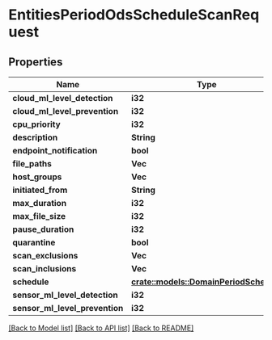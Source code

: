 # EntitiesPeriodOdsScheduleScanRequest

## Properties

Name | Type | Description | Notes
------------ | ------------- | ------------- | -------------
**cloud_ml_level_detection** | **i32** |  |
**cloud_ml_level_prevention** | **i32** |  |
**cpu_priority** | **i32** |  |
**description** | **String** |  |
**endpoint_notification** | **bool** |  |
**file_paths** | **Vec<String>** |  |
**host_groups** | **Vec<String>** |  |
**initiated_from** | **String** |  |
**max_duration** | **i32** |  |
**max_file_size** | **i32** |  |
**pause_duration** | **i32** |  |
**quarantine** | **bool** |  |
**scan_exclusions** | **Vec<String>** |  |
**scan_inclusions** | **Vec<String>** |  |
**schedule** | [**crate::models::DomainPeriodSchedule**](domain.Schedule.md) |  |
**sensor_ml_level_detection** | **i32** |  |
**sensor_ml_level_prevention** | **i32** |  |

[[Back to Model list]](./README.md#documentation-for-models) [[Back to API list]](./README.md#documentation-for-api-endpoints) [[Back to README]](../README.md)
